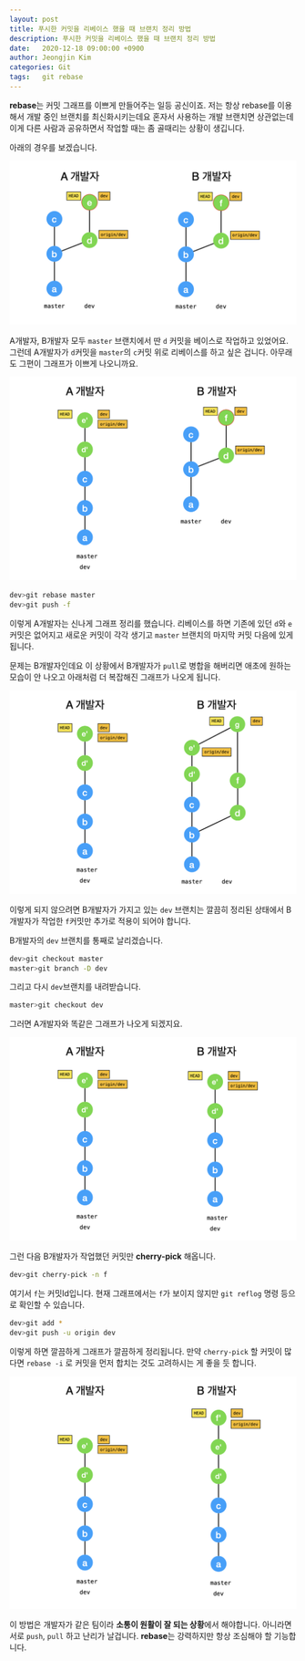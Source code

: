 ```yaml
---
layout: post
title: 푸시한 커밋을 리베이스 했을 때 브랜치 정리 방법
description: 푸시한 커밋을 리베이스 했을 때 브랜치 정리 방법
date:   2020-12-18 09:00:00 +0900
author: Jeongjin Kim
categories: Git
tags:	git rebase
---
```


**rebase**는 커밋 그래프를 이쁘게 만들어주는 일등 공신이죠. 저는 항상 rebase를 이용해서 개발 중인 브랜치를 최신화시키는데요
혼자서 사용하는 개발 브랜치면 상관없는데 이게 다른 사람과 공유하면서 작업할 때는 좀 골때리는 상황이 생깁니다.

아래의 경우를 보겠습니다.

![](/assets/2020-12-18-git-pushed-commit-rebase/2020-12-18-git-pushed-commit-rebase_103709.png)

A개발자, B개발자 모두 `master` 브랜치에서 딴 `d` 커밋을 베이스로 작업하고 있었어요. 그런데 A개발자가 `d`커밋을 `master`의 `c`커밋 위로
리베이스를 하고 싶은 겁니다. 아무래도 그편이 그래프가 이쁘게 나오니까요.

![](/assets/2020-12-18-git-pushed-commit-rebase/2020-12-18-git-pushed-commit-rebase_104134.png)

```bash
dev>git rebase master
dev>git push -f
```

이렇게 A개발자는 신나게 그래프 정리를 했습니다. 리베이스를 하면 기존에 있던 `d`와 `e`커밋은 없어지고 새로운 커밋이 각각 생기고 `master` 브랜치의 마지막 커밋 다음에 있게 됩니다.

문제는 B개발자인데요 이 상황에서 B개발자가 `pull`로 병합을 해버리면 애초에 원하는 모습이 안 나오고
아래처럼 더 복잡해진 그래프가 나오게 됩니다.

![](/assets/2020-12-18-git-pushed-commit-rebase/2020-12-18-git-pushed-commit-rebase_105849.png)

이렇게 되지 않으려면 B개발자가 가지고 있는 `dev` 브랜치는 깔끔히 정리된 상태에서 B개발자가 작업한 `f`커밋만 추가로 적용이 되어야 합니다.

B개발자의 `dev` 브랜치를 통째로 날리겠습니다.

```bash
dev>git checkout master
master>git branch -D dev
```

그리고 다시 `dev`브랜치를 내려받습니다.

```bash
master>git checkout dev
```
그러면 A개발자와 똑같은 그래프가 나오게 되겠지요.


![](/assets/2020-12-18-git-pushed-commit-rebase/2020-12-18-git-pushed-commit-rebase_111855.png)

그런 다음 B개발자가 작업했던 커밋만 **cherry-pick** 해옵니다.

```bash
dev>git cherry-pick -n f
```

여기서 `f`는 커밋Id입니다. 현재 그래프에서는 `f`가 보이지 않지만 `git reflog` 명령 등으로 확인할 수 있습니다.

```bash
dev>git add *
dev>git push -u origin dev
```

이렇게 하면 깔끔하게 그래프가 깔끔하게 정리됩니다. 만약 `cherry-pick` 할 커밋이 많다면 `rebase -i` 로 커밋을 먼저 합치는 것도 고려하시는 게 좋을 듯 합니다.

![](/assets/2020-12-18-git-pushed-commit-rebase/2020-12-18-git-pushed-commit-rebase_112127.png)


이 방법은 개발자가 같은 팀이라 **소통이 원활이 잘 되는 상황**에서 해야합니다. 아니라면 서로 `push`, `pull` 하고 난리가 날겁니다. **rebase**는 강력하지만 
항상 조심해야 할 기능합니다.



<script async src="https://pagead2.googlesyndication.com/pagead/js/adsbygoogle.js"></script>
<!-- 컨텐츠내 -->
<ins class="adsbygoogle"
     style="display:block"
     data-ad-client="ca-pub-3234744071843247"
     data-ad-slot="1671969273"
     data-ad-format="auto"
     data-full-width-responsive="true"></ins>
<script>
     (adsbygoogle = window.adsbygoogle || []).push({});
</script>

<script src="https://utteranc.es/client.js"
        repo="thecodinglog/blog-comments"
        issue-term="pathname"
        theme="github-light"
        crossorigin="anonymous"
        async>
</script>